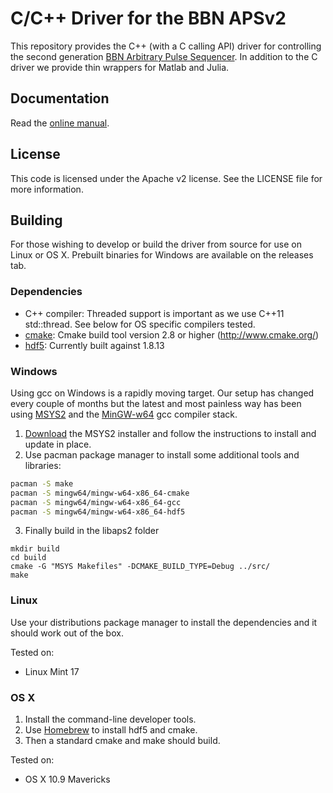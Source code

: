 C/C++ Driver for the BBN APSv2
===============================

This repository provides the C++ (with a C calling API) driver for controlling the second generation [BBN Arbitrary Pulse Sequencer](http://quantum.bbn.com/tools/aps).  In addition to the C driver we provide thin wrappers for Matlab and Julia.  

Documentation
-------------
Read the [online manual](http://libaps2.readthedocs.org/).

License
-------------
This code is licensed under the Apache v2 license.  See the LICENSE file for more information.

Building
------------
For those wishing to develop or build the driver from source for use on Linux or OS X. Prebuilt binaries for Windows are available on the releases tab.

### Dependencies

* C++ compiler: Threaded support is important as we use C++11 std::thread. See below for OS specific compilers tested.
* [cmake](http://www.cmake.org/): Cmake build tool version 2.8 or higher (http://www.cmake.org/)
* [hdf5](http://www.hdfgroup.org/HDF5/): Currently built against 1.8.13

### Windows 
Using gcc on Windows is a rapidly moving target.  Our setup has changed every couple of months but the latest and most painless way has been using [MSYS2](http://sourceforge.net/projects/msys2/) and the [MinGW-w64](http://mingw-w64.sourceforge.net/) gcc compiler stack. 

1. [Download](http://msys2.github.io/) the MSYS2 installer and follow the instructions to install and update in place. 
2. Use pacman package manager to install some additional tools and libraries:

  ```bash
  pacman -S make
  pacman -S mingw64/mingw-w64-x86_64-cmake
  pacman -S mingw64/mingw-w64-x86_64-gcc
  pacman -S mingw64/mingw-w64-x86_64-hdf5
  ```
3. Finally build in the libaps2 folder

  ```
  mkdir build
  cd build
  cmake -G "MSYS Makefiles" -DCMAKE_BUILD_TYPE=Debug ../src/
  make
  ```


### Linux
Use your distributions package manager to install the dependencies and it should work out of the box.

Tested on:
* Linux Mint 17

### OS X
1. Install the command-line developer tools. 
2. Use [Homebrew](http://brew.sh/) to install hdf5 and cmake. 
3. Then a standard cmake and make should build. 

Tested on:
* OS X 10.9 Mavericks
